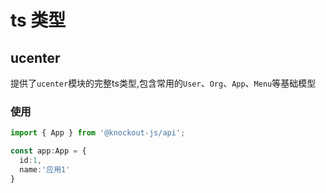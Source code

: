 # ts 类型

## ucenter
提供了`ucenter`模块的完整ts类型,包含常用的`User`、`Org`、`App`、`Menu`等基础模型

### 使用
```ts
import { App } from '@knockout-js/api';

const app:App = {
  id:1,
  name:'应用1'
}
```
